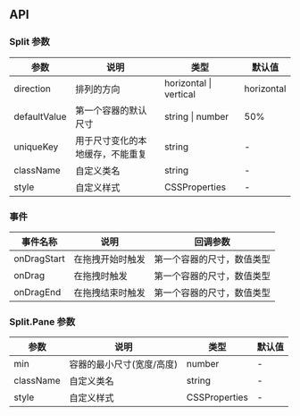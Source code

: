 ## API

### Split 参数

| 参数         | 说明                             | 类型                   | 默认值     |
| ------------ | -------------------------------- | ---------------------- | ---------- |
| direction    | 排列的方向                       | horizontal \| vertical | horizontal |
| defaultValue | 第一个容器的默认尺寸             | string \| number       | 50%        |
| uniqueKey    | 用于尺寸变化的本地缓存，不能重复 | string                 | -          |
| className    | 自定义类名                       | string                 | -          |
| style        | 自定义样式                       | CSSProperties          | -          |

### 事件

| 事件名称    | 说明             | 回调参数                   |
| ----------- | ---------------- | -------------------------- |
| onDragStart | 在拖拽开始时触发 | 第一个容器的尺寸，数值类型 |
| onDrag      | 在拖拽时触发     | 第一个容器的尺寸，数值类型 |
| onDragEnd   | 在拖拽结束时触发 | 第一个容器的尺寸，数值类型 |

### Split.Pane 参数

| 参数      | 说明                      | 类型          | 默认值 |
| --------- | ------------------------- | ------------- | ------ |
| min       | 容器的最小尺寸(宽度/高度) | number        | -      |
| className | 自定义类名                | string        | -      |
| style     | 自定义样式                | CSSProperties | -      |
